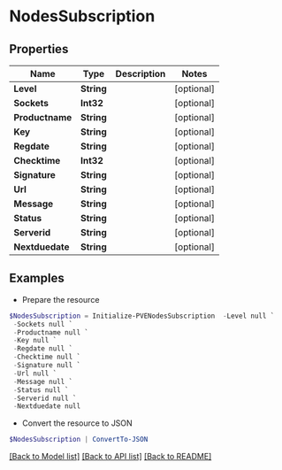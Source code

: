# NodesSubscription
## Properties

Name | Type | Description | Notes
------------ | ------------- | ------------- | -------------
**Level** | **String** |  | [optional] 
**Sockets** | **Int32** |  | [optional] 
**Productname** | **String** |  | [optional] 
**Key** | **String** |  | [optional] 
**Regdate** | **String** |  | [optional] 
**Checktime** | **Int32** |  | [optional] 
**Signature** | **String** |  | [optional] 
**Url** | **String** |  | [optional] 
**Message** | **String** |  | [optional] 
**Status** | **String** |  | [optional] 
**Serverid** | **String** |  | [optional] 
**Nextduedate** | **String** |  | [optional] 

## Examples

- Prepare the resource
```powershell
$NodesSubscription = Initialize-PVENodesSubscription  -Level null `
 -Sockets null `
 -Productname null `
 -Key null `
 -Regdate null `
 -Checktime null `
 -Signature null `
 -Url null `
 -Message null `
 -Status null `
 -Serverid null `
 -Nextduedate null
```

- Convert the resource to JSON
```powershell
$NodesSubscription | ConvertTo-JSON
```

[[Back to Model list]](../README.md#documentation-for-models) [[Back to API list]](../README.md#documentation-for-api-endpoints) [[Back to README]](../README.md)

